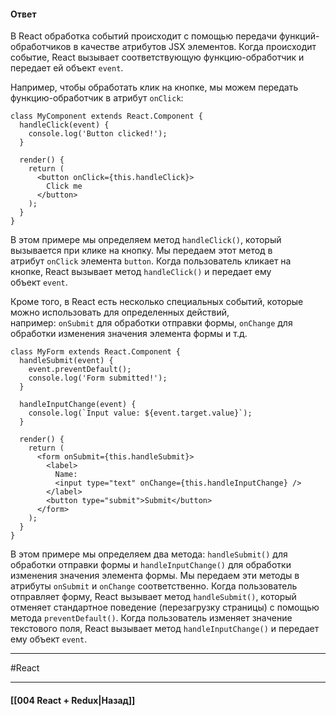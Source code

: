 #### Ответ

В React обработка событий происходит с помощью передачи функций-обработчиков в качестве атрибутов JSX элементов. Когда происходит событие, React вызывает соответствующую функцию-обработчик и передает ей объект `event`.

Например, чтобы обработать клик на кнопке, мы можем передать функцию-обработчик в атрибут `onClick`:

```
class MyComponent extends React.Component {
  handleClick(event) {
    console.log('Button clicked!');
  }

  render() {
    return (
      <button onClick={this.handleClick}>
        Click me
      </button>
    );
  }
}
```

В этом примере мы определяем метод `handleClick()`, который вызывается при клике на кнопку. Мы передаем этот метод в атрибут `onClick` элемента `button`. Когда пользователь кликает на кнопке, React вызывает метод `handleClick()` и передает ему объект `event`.

Кроме того, в React есть несколько специальных событий, которые можно использовать для определенных действий, например: `onSubmit` для обработки отправки формы, `onChange` для обработки изменения значения элемента формы и т.д.

```
class MyForm extends React.Component {
  handleSubmit(event) {
    event.preventDefault();
    console.log('Form submitted!');
  }

  handleInputChange(event) {
    console.log(`Input value: ${event.target.value}`);
  }

  render() {
    return (
      <form onSubmit={this.handleSubmit}>
        <label>
          Name:
          <input type="text" onChange={this.handleInputChange} />
        </label>
        <button type="submit">Submit</button>
      </form>
    );
  }
}
```

В этом примере мы определяем два метода: `handleSubmit()` для обработки отправки формы и `handleInputChange()` для обработки изменения значения элемента формы. Мы передаем эти методы в атрибуты `onSubmit` и `onChange` соответственно. Когда пользователь отправляет форму, React вызывает метод `handleSubmit()`, который отменяет стандартное поведение (перезагрузку страницы) с помощью метода `preventDefault()`. Когда пользователь изменяет значение текстового поля, React вызывает метод `handleInputChange()` и передает ему объект `event`.

____
#React

____

#### [[004 React + Redux|Назад]]